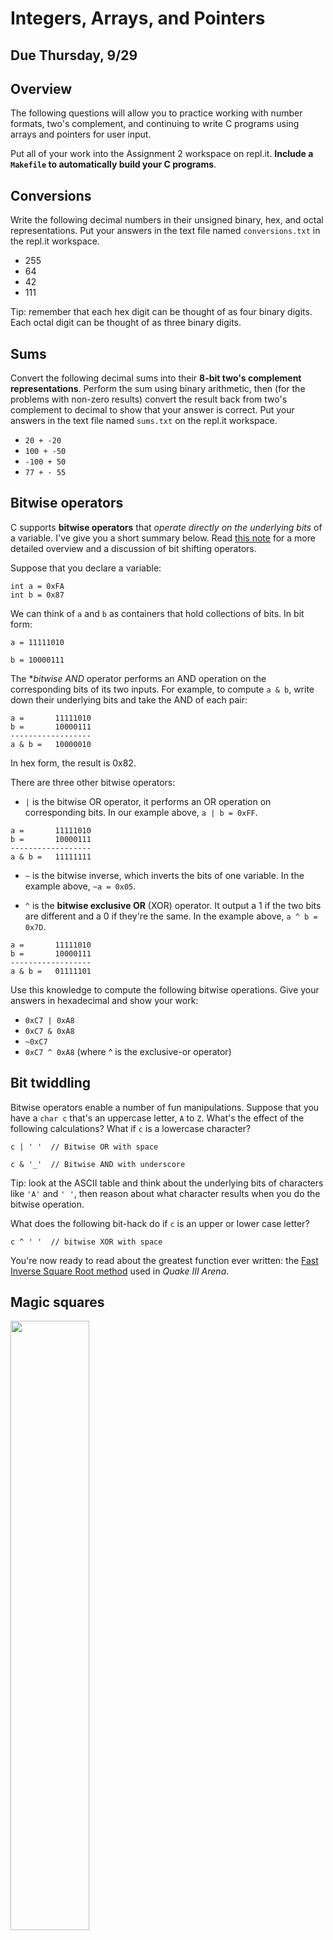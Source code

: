 # Integers, Arrays, and Pointers

## Due Thursday, 9/29

## Overview

The following questions will allow you to practice working with number formats, two's complement, and continuing to write C programs using arrays and pointers for user input.

Put all of your work into the Assignment 2 workspace on repl.it. **Include a `Makefile` to automatically build your C programs**.

## Conversions

Write the following decimal numbers in their unsigned binary, hex, and octal representations. Put your answers in the text file named `conversions.txt` in
the repl.it workspace.

- 255
- 64
- 42
- 111

Tip: remember that each hex digit can be thought of as four binary digits. Each octal digit can be thought of as three binary digits.

## Sums

Convert the following decimal sums into their **8-bit two's complement representations**. Perform the sum using binary arithmetic, then
(for the problems with non-zero results) convert the result back from two's complement to decimal to show that your answer is correct. Put your
answers in the text file named `sums.txt` on the repl.it workspace.

- `20 + -20`
- `100 + -50`
- `-100 + 50`
- `77 + - 55`

## Bitwise operators

C supports **bitwise operators** that *operate directly on the underlying bits* of a variable. I've give you a short summary below. Read [this note](https://github.com/dansmyers/ComputerOrganizationAndArchitecture/blob/master/Notes/03f-Bitwise_Operators.md) for a more detailed overview and a discussion of bit shifting operators.

Suppose that you declare a variable:

```
int a = 0xFA
int b = 0x87
```

We can think of `a` and `b` as containers that hold collections of bits. In bit form:

```
a = 11111010

b = 10000111
```

The **bitwise AND* operator performs an AND operation on the corresponding bits of its two inputs. For example, to compute `a & b`, write down their underlying bits and take the AND of each pair:
```
a =       11111010
b =       10000111
------------------
a & b =   10000010
```
In hex form, the result is 0x82.

There are three other bitwise operators:

- `|` is the bitwise OR operator, it performs an OR operation on corresponding bits. In our example above, `a | b = 0xFF`.

```
a =       11111010
b =       10000111
------------------
a & b =   11111111
```

- `~` is the bitwise inverse, which inverts the bits of one variable. In the example above, `~a = 0x05`.

- `^` is the **bitwise exclusive OR** (XOR) operator. It output a 1 if the two bits are different and a 0 if they're the same. In the example above, `a ^ b = 0x7D`.

```
a =       11111010
b =       10000111
------------------
a & b =   01111101
```

Use this knowledge to compute the following bitwise operations. Give your answers in hexadecimal and show your work:

- `0xC7 | 0xA8`
- `0xC7 & 0xA8`
- `~0xC7`
- `0xC7 ^ 0xA8` (where ^ is the exclusive-or operator)

## Bit twiddling

Bitwise operators enable a number of fun manipulations. Suppose that you have a `char c` that's an uppercase letter, `A` to `Z`. What's the effect of the following calculations? What if `c` is a lowercase character?

```
c | ' '  // Bitwise OR with space

c & '_'  // Bitwise AND with underscore
```

Tip: look at the ASCII table and think about the underlying bits of characters like `'A'` and `' '`, then reason about what character results when you do the bitwise operation.

What does the following bit-hack do if `c` is an upper or lower case letter?

```
c ^ ' '  // bitwise XOR with space
```

You're now ready to read about the greatest function ever written: the [Fast Inverse Square Root method](https://en.wikipedia.org/wiki/Fast_inverse_square_root) used in *Quake III Arena*.

## Magic squares

<img src="https://upload.wikimedia.org/wikipedia/commons/thumb/1/18/D%C3%BCrer_Melancholia_I.jpg/1280px-D%C3%BCrer_Melancholia_I.jpg" width="50%" />

Albrecht Dürer, *Melancholia I*, 1514

### Method

A **magic square** is a square matrix where all rows, columns, and diagonals sum to the same value. For example, the Dürer etching shown above includes the following 4 x 4 magic square with sum 34.

<img src="https://upload.wikimedia.org/wikipedia/commons/7/7e/Albrecht_D%C3%BCrer_-_Melencolia_I_%28detail%29.jpg" width="33%" />

There are a number of methods, some of ancient origin, for generating magic squares. [The Wikipedia article has extensive information](https://en.wikipedia.org/wiki/Magic_square). The most well-known is called the **Siamese method**. It was brought to Europe by the French diplomat
Simon de la Loubère in 1688 who learned of it during his trip as an ambassador to the Kingdom of Siam. The method probably originated in India; 
De la Loubère returned from Siam with documents describing other aspects of Indian science, including some of the first information on Indian
astronomy ever brought to Europe. Again, [Wikipedia has you
covered](https://en.wikipedia.org/wiki/Siamese_method) if you want more details.

The Siamese method generates an *n* x *n* magic square where *n* is odd. By default, the square is filled with the numbers from 1 to *n*<sup>2</sup>.

The method proceeds as follows:

1. Initialize the empty *n* x *n* square.

2. Start in the center of the top row and place a 1 there.

3. Move **up and to the right** to find the next square to fill. If moving up and to the right moves you off of the grid, wrap around to the other side.

4. If moving up and to the right would cause you to land on a square that is already occupied, move down by one square instead of moving up and right.

5. Continue this process, placing the numbers in sequential order until the entire square is filled.

Here is the illustration of the 3 x 3 square:

<img src="https://upload.wikimedia.org/wikipedia/commons/7/77/SiameseMethod.gif" width="33%" />

Here is an explanation of the first five steps:

1. Place a 1 in the center of the top row.

2. Move up and to the right, wrapping around to the bottom to place 2 in the lower-right square.

3. Move up and to the right, wrapping around to the left side to place 3 in the middle-left position.

4. Moving up and to the right from the 3 square would land on the 1 square, so move down one square instead and place 4 in the bottom left square.

5. Move up and right from the 4 square to place 5 in the center position.

And so forth.

### Code

Write a program called `magic.c` that uses a 2-D array to implement the Siamese method for constructing magic squares.

- Use `scanf` to read the value of *n* from the terminal. If *n* is not odd, exit the program immediately.

- Initialize an *n* by *n* 2-D array of `int` values.

- Loop through the values 1 to *n*<sup>2</sup>, placing each in the appropriate position according to the magic square rules. Always start in the center of the top row.

- Print the complete square at the end.

Wrapping around the square while moving up and right is relatively easy. The following pseudocode uses two variables, `row` and `col` to keep track of the next position to fill. The steps calculate the next position that would be obtained by moving up and right (wrapping around if necessary), then either place the next value there, or move down if the up-and-right position is occupied.

```
int row = 0;
int col = n / 2;

for (int i = 1; i <= n * n; i++) {

  // Calculate the position that would be found if we moved up
  // and right, wrapping around if necessary

  // Check if that square is occupied
  
  // If it's not, put the current value of i there and
  // update row and col to the new position
  
  // If it is occupied, move down instead, put the current
  // value of i there, and update row and col
  
}

// Print the complete square
```

### Treblecross

**Treblecross** is a one-dimensional tic-tac-toe variant. Both players take turns marking X's on a line of *n* squares. The object is to be the first player
to complete a grouping of three X's:

<img src="https://upload.wikimedia.org/wikipedia/commons/thumb/b/b4/Treblecross.svg/440px-Treblecross.svg.png" width="20%" />

Implement a C program to play Treblecross. Your program should

- Prompt for the size of the playing array using `scanf`
- Quit if the input value is negative.
- Allocate an appropriately sized 1-D array of `char`.
- Print the board and read input on each turn. You can decide how to print the board, but make it legible.
- Successfully alternate between the two players.
- Detect the winning condition and declare the appropriate player the winner.

The easiest way to check for a win is to loop over the array and check if `a[i]`, `a[i + 1]`, and `a[i + 2]` are all X's.

```
if (a[i] == 'X' && a[i + 1] == 'X' && a[i + 2] == 'X') {
  // Winner, winner, chicken dinner
}
```

But pay attention to the end of the array!
